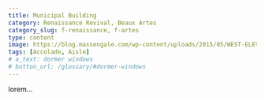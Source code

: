 ```yaml
---
title: Municipal Building
category: Renaissance Revival, Beaux Artes
category_slug: f-renaissance, f-artes
type: content
image: https://blog.massengale.com/wp-content/uploads/2015/05/WEST-ELEVATION-OF-MUNICIPAL-OFFICE-BUILDING-FOR-THE-CITY-OF.jpg
tags: [Accolade, Aisle]
# a_text: dormer windows
# button_url: /glossary/#dormer-windows
---
```


lorem...
